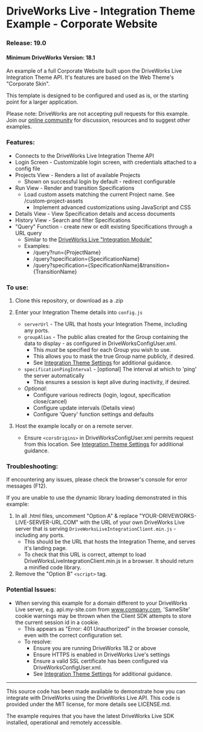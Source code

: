 # DriveWorks Live - Integration Theme Example - Corporate Website
### Release: 19.0
#### Minimum DriveWorks Version: 18.1

An example of a full Corporate Website built upon the DriveWorks Live Integration Theme API.
It's features are based on the Web Theme's "Corporate Skin".

This template is designed to be configured and used as is, or the starting point for a larger application.

Please note: DriveWorks are not accepting pull requests for this example.  
Join our [online community](https://my.driveworks.co.uk) for discussion, resources and to suggest other examples.

### Features:
- Connects to the DriveWorks Live Integration Theme API
- Login Screen - Customizable login screen, with credentials attached to a config file
- Projects View - Renders a list of available Projects
    - Shown on successful login by default - redirect configurable
- Run View - Render and transition Specifications
    - Load custom assets matching the current Project name. See /custom-project-assets
        - Implement advanced customizations using JavaScript and CSS
- Details View - View Specification details and access documents
- History View - Search and filter Specifications
- "Query" Function - create new or edit existing Specifications through a URL query
    - Similar to the [DriveWorks Live "Integration Module"](https://docs.driveworkspro.com/topic/IntegrationModuleLive)
    - Examples:
        - /query?run={ProjectName}
        - /query?specification={SpecificationName}
        - /query?specification={SpecificationName}&transition={TransitionName}

### To use:
1. Clone this repository, or download as a .zip

2. Enter your Integration Theme details into `config.js`
    * `serverUrl` - The URL that hosts your Integration Theme, including any ports.
    * `groupAlias` - The public alias created for the Group containing the data to display - as configured in DriveWorksConfigUser.xml.
        * This *must* be specified for each Group you wish to use.
        * This allows you to mask the true Group name publicly, if desired.
        * See [Integration Theme Settings](https://docs.driveworkspro.com/Topic/IntegrationThemeSettings) for additional guidance.
    * `specificationPingInterval` - [optional] The interval at which to 'ping' the server automatically
        * This ensures a session is kept alive during inactivity, if desired.
    * *Optional*:
        * Configure various redirects (login, logout, specification close/cancel)
        * Configure update intervals (Details view)
        * Configure 'Query' function settings and defaults

3. Host the example locally or on a remote server.
    * Ensure `<corsOrigins>` in DriveWorksConfigUser.xml permits request from this location.
    See [Integration Theme Settings](https://docs.driveworkspro.com/Topic/IntegrationThemeSettings) for additional guidance.

### Troubleshooting:

If encountering any issues, please check the browser's console for error messages (F12).  

If you are unable to use the dynamic library loading demonstrated in this example:
1. In all .html files, uncomment "Option A" & replace "YOUR-DRIVEWORKS-LIVE-SERVER-URL.COM" with the URL of your own DriveWorks Live server that is serving `DriveWorksLiveIntegrationClient.min.js` - including any ports.
    * This should be the URL that hosts the Integration Theme, and serves it's landing page.
    * To check that this URL is correct, attempt to load DriveWorksLiveIntegrationClient.min.js in a browser. It should return a minified code library.
2. Remove the "Option B" `<script>` tag.

### Potential Issues:

* When serving this example for a domain different to your DriveWorks Live server, e.g. api.my-site.com from www.company.com, 'SameSite' cookie warnings may be thrown when the Client SDK attempts to store the current session id in a cookie.
    * This appears as "Error: 401 Unauthorized" in the browser console, even with the correct configuration set.
    * To resolve:
        * Ensure you are running DriveWorks 18.2 or above
        * Ensure HTTPS is enabled in DriveWorks Live's settings
        * Ensure a valid SSL certificate has been configured via DriveWorksConfigUser.xml.
        * See [Integration Theme Settings](https://docs.driveworkspro.com/Topic/IntegrationThemeSettings) for additional guidance.

---

This source code has been made available to demonstrate how you can integrate with DriveWorks using the DriveWorks Live API.
This code is provided under the MIT license, for more details see LICENSE.md.

The example requires that you have the latest DriveWorks Live SDK installed, operational and remotely accessible.
